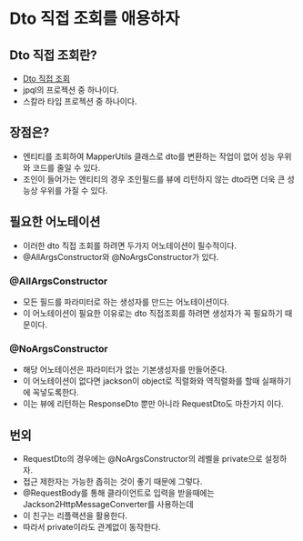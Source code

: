 # Dto 직접 조회를 애용하자

## Dto 직접 조회란?
* [Dto 직접 조회](https://github.com/liveforone/study/blob/main/spring/DataBase/jpql.md)
* jpql의 프로젝션 중 하나이다.
* 스칼라 타입 프로젝션 중 하나이다.

## 장점은?
* 엔티티를 조회하여 MapperUtils 클래스로 dto를 변환하는 작업이 없어 성능 우위와 코드를 줄일 수 있다.
* 조인이 들어가는 엔티티의 경우 조인필드를 뷰에 리턴하지 않는 dto라면 더욱 큰 성능상 우위를 가질 수 있다.

## 필요한 어노테이션
* 이러한 dto 직접 조회를 하려면 두가지 어노테이션이 필수적이다.
* @AllArgsConstructor와 @NoArgsConstructor가 있다.
### @AllArgsConstructor
* 모든 필드를 파라미터로 하는 생성자를 만드는 어노테이션이다.
* 이 어노테이션이 필요한 이유로는 dto 직접조회를 하려면 생성자가 꼭 필요하기 때문이다.
### @NoArgsConstructor
* 해당 어노테이션은 파라미터가 없는 기본생성자를 만들어준다.
* 이 어노테이션이 없다면 jackson이 object로 직렬화와 역직렬화를 할때 실패하기에 꼭넣도록한다.
* 이는 뷰에 리턴하는 ResponseDto 뿐만 아니라 RequestDto도 마찬가지 이다.

## 번외
* RequestDto의 경우에는 @NoArgsConstructor의 레벨을 private으로 설정하자.
* 접근 제한자는 가능한 좁히는 것이 좋기 때문에 그렇다.
* @RequestBody를 통해 클라이언트로 입력을 받을때에는 Jackson2HttpMessageConverter를 사용하는데
* 이 친구는 리플랙션을 활용한다.
* 따라서 private이라도 관계없이 동작한다.
